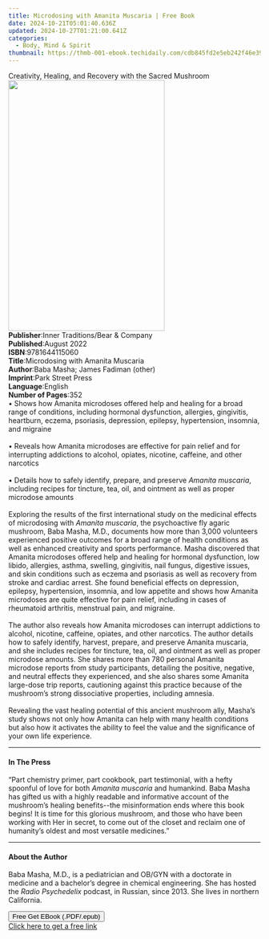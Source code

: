 ```yaml
---
title: Microdosing with Amanita Muscaria | Free Book
date: 2024-10-21T05:01:40.636Z
updated: 2024-10-27T01:21:00.641Z
categories:
  - Body, Mind & Spirit
thumbnail: https://thmb-001-ebook.techidaily.com/cdb845fd2e5eb242f46e397a62b9add81dc6f7c85ebfb815c3252b1b7efbcd8a.jpg
---
```

<main id="book-container">
  <div class="flex flex-col">
    <div class="book-brief flex-1 py-6 px-4 sm:p-6 md:py-10 md:px-8">
      <!-- brief-->
      <div class="book-brief-main">
        Creativity, Healing, and Recovery with the Sacred Mushroom
      </div>
    </div>
    <div
      class="book-meta-info flex-1 grid gap-4 col-start-1 col-end-3 row-start-1 sm:mb-6 sm:grid-cols-4 lg:gap-6 lg:col-start-2 lg:row-end-6 lg:row-span-6 lg:mb-0"
    >
      <div
        class="book-meta-info-left place-content-center mt-4 p-4 text-sm leading-6 col-start-2 col-span-2 dark:text-slate-400"
      >
        <img
          class="w-full h-500 object-cover rounded-lg sm:h-255 sm:col-span-2 lg:col-span-full"
          src="https://img-001-ebook.techidaily.com/a7736e5681bdfbf3001fd86c7174978dde6cd3a444f82de184e3b0d571c1efdf.jpg"
          alt=""
          width="312"
          height="500"
        />
      </div>
      <div
        class="book-meta-info-right mt-2 col-start-1 row-start-2 col-span-3 self-center"
      >
        <!-- meta data  -->
        <div class="flex flex-col px-4 md:px-8">
          <div class="flex-1">
            <strong>Publisher</strong>:<span class="px-2"
              >Inner Traditions/Bear &amp; Company</span
            >
          </div>
          <div class="flex-1">
            <strong>Published</strong>:<span class="px-2">August 2022</span>
          </div>
          <div class="flex-1">
            <strong>ISBN</strong>:<span class="px-2">9781644115060</span>
          </div>
          <div class="flex-1">
            <strong>Title</strong>:<span class="px-2"
              >Microdosing with Amanita Muscaria</span
            >
          </div>
          <div class="flex-1">
            <strong>Author</strong>:<span class="px-2"
              >Baba Masha; James Fadiman (other)</span
            >
          </div>
          <div class="flex-1">
            <strong>Imprint</strong>:<span class="px-2">Park Street Press</span>
          </div>
          <div class="flex-1">
            <strong>Language</strong>:<span class="px-2">English</span>
          </div>
          <div class="flex-1">
            <strong>Number of Pages</strong>:<span class="px-2">352</span>
          </div>
        </div>
      </div>
    </div>
    <div class="book-description flex-1 py-6 px-4 sm:p-6 md:py-10 md:px-8">
      <div class="book-description-main">
        <div accordion-content="" id="description">
          • Shows how Amanita microdoses offered help and healing for a broad
          range of conditions, including hormonal dysfunction, allergies,
          gingivitis, heartburn, eczema, psoriasis, depression, epilepsy,
          hypertension, insomnia, and migraine <br /><br />• Reveals how Amanita
          microdoses are effective for pain relief and for interrupting
          addictions to alcohol, opiates, nicotine, caffeine, and other
          narcotics <br /><br />• Details how to safely identify, prepare, and
          preserve <i>Amanita muscaria</i>, including recipes for tincture, tea,
          oil, and ointment as well as proper microdose amounts
          <br /><br />Exploring the results of the first international study on
          the medicinal effects of microdosing with<i> Amanita muscaria</i>, the
          psychoactive fly agaric mushroom, Baba Masha, M.D., documents how more
          than 3,000 volunteers experienced positive outcomes for a broad range
          of health conditions as well as enhanced creativity and sports
          performance. Masha discovered that Amanita microdoses offered help and
          healing for hormonal dysfunction, low libido, allergies, asthma,
          swelling, gingivitis, nail fungus, digestive issues, and skin
          conditions such as eczema and psoriasis as well as recovery from
          stroke and cardiac arrest. She found beneficial effects on depression,
          epilepsy, hypertension, insomnia, and low appetite and shows how
          Amanita microdoses are quite effective for pain relief, including in
          cases of rheumatoid arthritis, menstrual pain, and migraine.
          <br /><br />The author also reveals how Amanita microdoses can
          interrupt addictions to alcohol, nicotine, caffeine, opiates, and
          other narcotics. The author details how to safely identify, harvest,
          prepare, and preserve Amanita muscaria, and she includes recipes for
          tincture, tea, oil, and ointment as well as proper microdose amounts.
          She shares more than 780 personal Amanita microdose reports from study
          participants, detailing the positive, negative, and neutral effects
          they experienced, and she also shares some Amanita large-dose trip
          reports, cautioning against this practice because of the mushroom’s
          strong dissociative properties, including amnesia.
          <br /><br />Revealing the vast healing potential of this ancient
          mushroom ally, Masha’s study shows not only how Amanita can help with
          many health conditions but also how it activates the ability to feel
          the value and the significance of your own life experience.
        </div>
        <div class="accordion-fader"></div>
      </div>
    </div>
    <div class="book-excerpts flex-1 py-6 px-4 sm:p-6 md:py-10 md:px-8">
      <!-- excerpts-->
      <div class="book-excerpts-main">
        <hr />
        <h4 class="placeholder placeholder-heading">
          <span>In The Press</span>
        </h4>
        <p>
          “Part chemistry primer, part cookbook, part testimonial, with a hefty
          spoonful of love for both <i>Amanita muscaria</i> and humankind. Baba
          Masha has gifted us with a highly readable and informative account of
          the mushroom’s healing benefits--the misinformation ends where this
          book begins! It is time for this glorious mushroom, and those who have
          been working with Her in secret, to come out of the closet and reclaim
          one of humanity’s oldest and most versatile medicines.”
        </p>
      </div>
    </div>
    <div class="book-about-author flex-1 py-6 px-4 sm:p-6 md:py-10 md:px-8">
      <!-- about author-->
      <div class="book-main-author-main">
        <hr />
        <h4 class="placeholder placeholder-heading">
          <span>About the Author</span>
        </h4>
        <p>
          Baba Masha, M.D., is a pediatrician and OB/GYN with a doctorate in
          medicine and a bachelor’s degree in chemical engineering. She has
          hosted the <i>Radio Psychedelix</i> podcast, in Russian, since 2013.
          She lives in northern California.
        </p>
      </div>
    </div>
    <div class="book-free-get flex-1 py-6 px-4 sm:p-6 md:py-10 md:px-8">
      <button
        id="btn-free-get"
        class="bg-blue-500 hover:bg-blue-700 text-white font-bold py-2 px-4 rounded"
      >
        Free Get EBook (.PDF/.epub)
      </button>
      <div id="countdown-display" class="px-2 text-lg mt-2"></div>
      <a
        id="free-link"
        class="hidden bg-blue-500 hover:bg-blue-700 text-white font-bold py-2 px-4 rounded"
        href="https://www.ebooks.com/en-us/book/210410936/microdosing-with-amanita-muscaria/baba-masha/"
        target="_blank"
        >Click here to get a free link</a
      >
    </div>
    <script>
      let countdownTime = 0;
      let countdownInterval = null;
      document
        .getElementById('btn-free-get')
        .addEventListener('click', startCountdown);
      function startCountdown() {
        countdownTime = new Date().getTime() + 60000 * 3;
        countdownInterval = setInterval(updateCountdown, 1000);
        document.getElementById('btn-free-get').disabled = true;
        document
          .getElementById('btn-free-get')
          .classList.add('bg-gray-500', 'cursor-not-allowed');
      }
      function updateCountdown() {
        let currentTime = new Date().getTime();
        let timeLeft = countdownTime - currentTime;
        let secondsLeft = Math.floor(timeLeft / 1000);
        document.getElementById('countdown-display').innerHTML =
          `Remaining time: ${secondsLeft} seconds.`;
        if (secondsLeft <= 0) {
          clearInterval(countdownInterval);
          document.getElementById('btn-free-get').classList.add('hidden');
          document.getElementById('free-link').classList.remove('hidden');
          document.getElementById('countdown-display').innerHTML = '';
        }
      }
    </script>
  </div>
</main>

<ins class="adsbygoogle"
      style="display:block"
      data-ad-client="ca-pub-7571918770474297"
      data-ad-slot="8358498916"
      data-ad-format="auto"
      data-full-width-responsive="true"></ins>
    